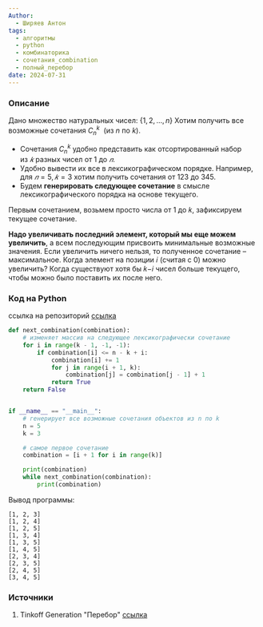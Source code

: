 ```yaml
---
Author:
  - Ширяев Антон
tags:
  - алгоритмы
  - python
  - комбинаторика
  - сочетания_combination
  - полный_перебор
date: 2024-07-31
---
```


### Описание
Дано множество натуральных чисел: $\{1, 2, \ldots , n\}$
Хотим получить все возможные сочетания $C_n^k$  (из $n$ по $k$).

* Cочетания $C_n^k$ удобно представить как отсортированный набор из $𝑘$ разных чисел от $1$ до $𝑛$.
* Удобно вывести их все в лексикографическом порядке. Например, для $𝑛=5, 𝑘=3$ хотим получить сочетания от 123 до 345.
* Будем **генерировать следующее сочетание** в смысле лексикографического порядка на основе текущего.

Первым сочетанием, возьмем просто числа от 1 до 𝑘, зафиксируем текущее сочетание.

**Надо увеличивать последний элемент, который мы еще можем увеличить**, а всем последующим присвоить минимальные возможные значения. Если увеличить ничего нельзя, то полученное сочетание – максимальное. Когда элемент на позиции 𝑖 (считая с 0) можно увеличить? Когда существуют хотя бы 𝑘−𝑖 чисел больше текущего, чтобы можно было поставить их после него.

### Код на Python

ссылка на репозиторий [ссылка](https://github.com/medphisiker/python_algo/blob/main/combinatorics/combinations_generator.py)

```python
def next_combination(combination):
    # изменяет массив на следующее лексикографически сочетание
    for i in range(k - 1, -1, -1):
        if combination[i] <= n - k + i:
            combination[i] += 1
            for j in range(i + 1, k):
                combination[j] = combination[j - 1] + 1
            return True
    return False


if __name__ == "__main__":
    # генерирует все возможные сочетания объектов из n по k
    n = 5
    k = 3

    # самое первое сочетание
    combination = [i + 1 for i in range(k)]

    print(combination)
    while next_combination(combination):
        print(combination)

```

Вывод программы:
```
[1, 2, 3]
[1, 2, 4]
[1, 2, 5]
[1, 3, 4]
[1, 3, 5]
[1, 4, 5]
[2, 3, 4]
[2, 3, 5]
[2, 4, 5]
[3, 4, 5]
```

### Источники
1. Tinkoff Generation "Перебор" [ссылка](https://algorithmica.org/tg/object-generation)